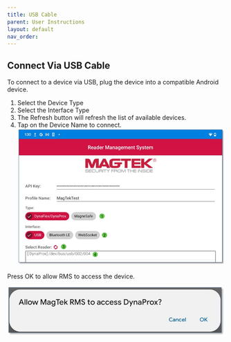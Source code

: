 ```yaml
---
title: USB Cable
parent: User Instructions
layout: default
nav_order: 
---
```

## Connect Via USB Cable
To connect to a device via USB, plug the device into a compatible Android device. 
1.	Select the Device Type
2.	Select the Interface Type
3.	The Refresh   button will refresh the list of available devices.
4.	Tap on the Device Name to connect.
![](./images/Android8.jpg)

Press OK to allow RMS to access the device. 

![](./images/Android9.jpg)

